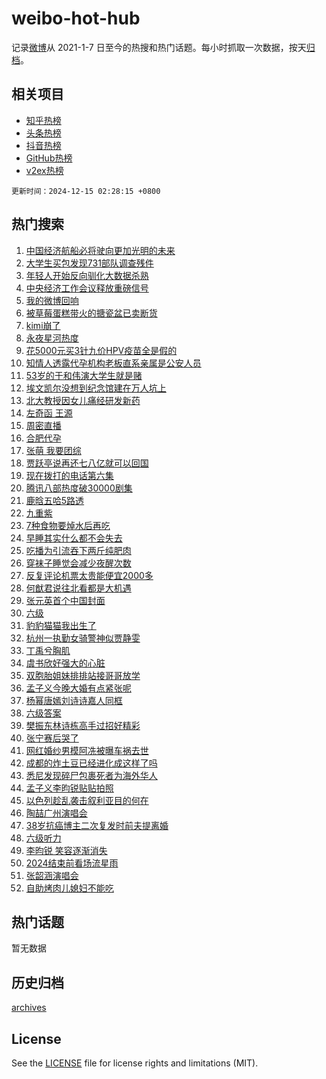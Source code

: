 # weibo-hot-hub

记录[微博](https://www.weibo.com)从 2021-1-7 日至今的热搜和热门话题。每小时抓取一次数据，按天[归档](archives)。

## 相关项目

- [知乎热榜](https://github.com/snaildev/zhihu-hot-hub)
- [头条热榜](https://github.com/snaildev/toutiao-hot-hub)
- [抖音热榜](https://github.com/snaildev/douyin-hot-hub)
- [GitHub热榜](https://github.com/snaildev/github-hot-hub)
- [v2ex热榜](https://github.com/snaildev/v2ex-hot-hub)


`更新时间：2024-12-15 02:28:15 +0800`

## 热门搜索

1. [中国经济航船必将驶向更加光明的未来](https://m.weibo.cn/search?containerid=100103type%3D1%26t%3D10%26q%3D%23%E4%B8%AD%E5%9B%BD%E7%BB%8F%E6%B5%8E%E8%88%AA%E8%88%B9%E5%BF%85%E5%B0%86%E9%A9%B6%E5%90%91%E6%9B%B4%E5%8A%A0%E5%85%89%E6%98%8E%E7%9A%84%E6%9C%AA%E6%9D%A5%23&stream_entry_id=51&isnewpage=1&extparam=seat%3D1%26dgr%3D0%26filter_type%3Drealtimehot%26stream_entry_id%3D51%26c_type%3D51%26q%3D%2523%25E4%25B8%25AD%25E5%259B%25BD%25E7%25BB%258F%25E6%25B5%258E%25E8%2588%25AA%25E8%2588%25B9%25E5%25BF%2585%25E5%25B0%2586%25E9%25A9%25B6%25E5%2590%2591%25E6%259B%25B4%25E5%258A%25A0%25E5%2585%2589%25E6%2598%258E%25E7%259A%2584%25E6%259C%25AA%25E6%259D%25A5%2523%26pos%3D0%26cate%3D10103%26display_time%3D1734200894%26pre_seqid%3D173420089415503230037156)
1. [大学生买包发现731部队调查残件](https://m.weibo.cn/search?containerid=100103type%3D1%26t%3D10%26q%3D%23%E5%A4%A7%E5%AD%A6%E7%94%9F%E4%B9%B0%E5%8C%85%E5%8F%91%E7%8E%B0731%E9%83%A8%E9%98%9F%E8%B0%83%E6%9F%A5%E6%AE%8B%E4%BB%B6%23&stream_entry_id=31&isnewpage=1&extparam=seat%3D1%26stream_entry_id%3D31%26lcate%3D5001%26realpos%3D1%26flag%3D2%26q%3D%2523%25E5%25A4%25A7%25E5%25AD%25A6%25E7%2594%259F%25E4%25B9%25B0%25E5%258C%2585%25E5%258F%2591%25E7%258E%25B0731%25E9%2583%25A8%25E9%2598%259F%25E8%25B0%2583%25E6%259F%25A5%25E6%25AE%258B%25E4%25BB%25B6%2523%26filter_type%3Drealtimehot%26dgr%3D0%26c_type%3D31%26band_rank%3D1%26pos%3D0%26cate%3D5001%26display_time%3D1734200894%26pre_seqid%3D173420089415503230037156)
1. [年轻人开始反向驯化大数据杀熟](https://m.weibo.cn/search?containerid=100103type%3D1%26t%3D10%26q%3D%23%E5%B9%B4%E8%BD%BB%E4%BA%BA%E5%BC%80%E5%A7%8B%E5%8F%8D%E5%90%91%E9%A9%AF%E5%8C%96%E5%A4%A7%E6%95%B0%E6%8D%AE%E6%9D%80%E7%86%9F%23&stream_entry_id=31&isnewpage=1&extparam=seat%3D1%26stream_entry_id%3D31%26lcate%3D5001%26realpos%3D2%26flag%3D1%26q%3D%2523%25E5%25B9%25B4%25E8%25BD%25BB%25E4%25BA%25BA%25E5%25BC%2580%25E5%25A7%258B%25E5%258F%258D%25E5%2590%2591%25E9%25A9%25AF%25E5%258C%2596%25E5%25A4%25A7%25E6%2595%25B0%25E6%258D%25AE%25E6%259D%2580%25E7%2586%259F%2523%26filter_type%3Drealtimehot%26dgr%3D0%26c_type%3D31%26band_rank%3D2%26pos%3D1%26cate%3D5001%26display_time%3D1734200894%26pre_seqid%3D173420089415503230037156)
1. [中央经济工作会议释放重磅信号](https://m.weibo.cn/search?containerid=100103type%3D1%26t%3D10%26q%3D%23%E4%B8%AD%E5%A4%AE%E7%BB%8F%E6%B5%8E%E5%B7%A5%E4%BD%9C%E4%BC%9A%E8%AE%AE%E9%87%8A%E6%94%BE%E9%87%8D%E7%A3%85%E4%BF%A1%E5%8F%B7%23&stream_entry_id=31&isnewpage=1&extparam=seat%3D1%26stream_entry_id%3D31%26lcate%3D5001%26realpos%3D3%26flag%3D0%26q%3D%2523%25E4%25B8%25AD%25E5%25A4%25AE%25E7%25BB%258F%25E6%25B5%258E%25E5%25B7%25A5%25E4%25BD%259C%25E4%25BC%259A%25E8%25AE%25AE%25E9%2587%258A%25E6%2594%25BE%25E9%2587%258D%25E7%25A3%2585%25E4%25BF%25A1%25E5%258F%25B7%2523%26filter_type%3Drealtimehot%26dgr%3D0%26c_type%3D31%26band_rank%3D3%26pos%3D2%26cate%3D5001%26display_time%3D1734200894%26pre_seqid%3D173420089415503230037156)
1. [我的微博回响](https://m.weibo.cn/search?containerid=100103type%3D1%26t%3D10%26q%3D%E6%88%91%E7%9A%84%E5%BE%AE%E5%8D%9A%E5%9B%9E%E5%93%8D&stream_entry_id=31&isnewpage=1&extparam=seat%3D1%26stream_entry_id%3D31%26lcate%3D5001%26is_ad_pos%3D1%26band_rank%3D4%26q%3D%25E6%2588%2591%25E7%259A%2584%25E5%25BE%25AE%25E5%258D%259A%25E5%259B%259E%25E5%2593%258D%26filter_type%3Drealtimehot%26dgr%3D0%26c_type%3D31%26adid%3D268428%26pos%3D3%26cate%3D5001%26display_time%3D1734200894%26pre_seqid%3D173420089415503230037156)
1. [被草莓蛋糕带火的搪瓷盆已卖断货](https://m.weibo.cn/search?containerid=100103type%3D1%26t%3D10%26q%3D%23%E8%A2%AB%E8%8D%89%E8%8E%93%E8%9B%8B%E7%B3%95%E5%B8%A6%E7%81%AB%E7%9A%84%E6%90%AA%E7%93%B7%E7%9B%86%E5%B7%B2%E5%8D%96%E6%96%AD%E8%B4%A7%23&stream_entry_id=31&isnewpage=1&extparam=seat%3D1%26stream_entry_id%3D31%26lcate%3D5001%26realpos%3D4%26flag%3D1%26q%3D%2523%25E8%25A2%25AB%25E8%258D%2589%25E8%258E%2593%25E8%259B%258B%25E7%25B3%2595%25E5%25B8%25A6%25E7%2581%25AB%25E7%259A%2584%25E6%2590%25AA%25E7%2593%25B7%25E7%259B%2586%25E5%25B7%25B2%25E5%258D%2596%25E6%2596%25AD%25E8%25B4%25A7%2523%26filter_type%3Drealtimehot%26dgr%3D0%26c_type%3D31%26band_rank%3D4%26pos%3D4%26cate%3D5001%26display_time%3D1734200894%26pre_seqid%3D173420089415503230037156)
1. [kimi崩了](https://m.weibo.cn/search?containerid=100103type%3D1%26t%3D10%26q%3Dkimi%E5%B4%A9%E4%BA%86&stream_entry_id=31&isnewpage=1&extparam=seat%3D1%26stream_entry_id%3D31%26lcate%3D5001%26realpos%3D5%26flag%3D2%26q%3Dkimi%25E5%25B4%25A9%25E4%25BA%2586%26filter_type%3Drealtimehot%26dgr%3D0%26c_type%3D31%26band_rank%3D5%26pos%3D5%26cate%3D5001%26display_time%3D1734200894%26pre_seqid%3D173420089415503230037156)
1. [永夜星河热度](https://m.weibo.cn/search?containerid=100103type%3D1%26t%3D10%26q%3D%23%E6%B0%B8%E5%A4%9C%E6%98%9F%E6%B2%B3%E7%83%AD%E5%BA%A6%23&stream_entry_id=31&isnewpage=1&extparam=seat%3D1%26stream_entry_id%3D31%26lcate%3D5001%26realpos%3D6%26flag%3D2%26q%3D%2523%25E6%25B0%25B8%25E5%25A4%259C%25E6%2598%259F%25E6%25B2%25B3%25E7%2583%25AD%25E5%25BA%25A6%2523%26filter_type%3Drealtimehot%26dgr%3D0%26c_type%3D31%26band_rank%3D6%26pos%3D6%26cate%3D5001%26display_time%3D1734200894%26pre_seqid%3D173420089415503230037156)
1. [花5000元买3针九价HPV疫苗全是假的](https://m.weibo.cn/search?containerid=100103type%3D1%26t%3D10%26q%3D%23%E8%8A%B15000%E5%85%83%E4%B9%B03%E9%92%88%E4%B9%9D%E4%BB%B7HPV%E7%96%AB%E8%8B%97%E5%85%A8%E6%98%AF%E5%81%87%E7%9A%84%23&stream_entry_id=31&isnewpage=1&extparam=seat%3D1%26stream_entry_id%3D31%26lcate%3D5001%26realpos%3D7%26flag%3D0%26q%3D%2523%25E8%258A%25B15000%25E5%2585%2583%25E4%25B9%25B03%25E9%2592%2588%25E4%25B9%259D%25E4%25BB%25B7HPV%25E7%2596%25AB%25E8%258B%2597%25E5%2585%25A8%25E6%2598%25AF%25E5%2581%2587%25E7%259A%2584%2523%26filter_type%3Drealtimehot%26dgr%3D0%26c_type%3D31%26band_rank%3D7%26pos%3D7%26cate%3D5001%26display_time%3D1734200894%26pre_seqid%3D173420089415503230037156)
1. [知情人透露代孕机构老板直系亲属是公安人员](https://m.weibo.cn/search?containerid=100103type%3D1%26t%3D10%26q%3D%23%E7%9F%A5%E6%83%85%E4%BA%BA%E9%80%8F%E9%9C%B2%E4%BB%A3%E5%AD%95%E6%9C%BA%E6%9E%84%E8%80%81%E6%9D%BF%E7%9B%B4%E7%B3%BB%E4%BA%B2%E5%B1%9E%E6%98%AF%E5%85%AC%E5%AE%89%E4%BA%BA%E5%91%98%23&stream_entry_id=31&isnewpage=1&extparam=seat%3D1%26stream_entry_id%3D31%26lcate%3D5001%26realpos%3D8%26flag%3D0%26q%3D%2523%25E7%259F%25A5%25E6%2583%2585%25E4%25BA%25BA%25E9%2580%258F%25E9%259C%25B2%25E4%25BB%25A3%25E5%25AD%2595%25E6%259C%25BA%25E6%259E%2584%25E8%2580%2581%25E6%259D%25BF%25E7%259B%25B4%25E7%25B3%25BB%25E4%25BA%25B2%25E5%25B1%259E%25E6%2598%25AF%25E5%2585%25AC%25E5%25AE%2589%25E4%25BA%25BA%25E5%2591%2598%2523%26filter_type%3Drealtimehot%26dgr%3D0%26c_type%3D31%26band_rank%3D8%26pos%3D8%26cate%3D5001%26display_time%3D1734200894%26pre_seqid%3D173420089415503230037156)
1. [53岁的于和伟演大学生就是赌](https://m.weibo.cn/search?containerid=100103type%3D1%26t%3D10%26q%3D%2353%E5%B2%81%E7%9A%84%E4%BA%8E%E5%92%8C%E4%BC%9F%E6%BC%94%E5%A4%A7%E5%AD%A6%E7%94%9F%E5%B0%B1%E6%98%AF%E8%B5%8C%23&stream_entry_id=31&isnewpage=1&extparam=seat%3D1%26stream_entry_id%3D31%26lcate%3D5001%26realpos%3D9%26flag%3D2%26q%3D%252353%25E5%25B2%2581%25E7%259A%2584%25E4%25BA%258E%25E5%2592%258C%25E4%25BC%259F%25E6%25BC%2594%25E5%25A4%25A7%25E5%25AD%25A6%25E7%2594%259F%25E5%25B0%25B1%25E6%2598%25AF%25E8%25B5%258C%2523%26filter_type%3Drealtimehot%26dgr%3D0%26c_type%3D31%26band_rank%3D9%26pos%3D9%26cate%3D5001%26display_time%3D1734200894%26pre_seqid%3D173420089415503230037156)
1. [埃文凯尔没想到纪念馆建在万人坑上](https://m.weibo.cn/search?containerid=100103type%3D1%26t%3D10%26q%3D%23%E5%9F%83%E6%96%87%E5%87%AF%E5%B0%94%E6%B2%A1%E6%83%B3%E5%88%B0%E7%BA%AA%E5%BF%B5%E9%A6%86%E5%BB%BA%E5%9C%A8%E4%B8%87%E4%BA%BA%E5%9D%91%E4%B8%8A%23&stream_entry_id=31&isnewpage=1&extparam=seat%3D1%26stream_entry_id%3D31%26lcate%3D5001%26realpos%3D10%26flag%3D1%26q%3D%2523%25E5%259F%2583%25E6%2596%2587%25E5%2587%25AF%25E5%25B0%2594%25E6%25B2%25A1%25E6%2583%25B3%25E5%2588%25B0%25E7%25BA%25AA%25E5%25BF%25B5%25E9%25A6%2586%25E5%25BB%25BA%25E5%259C%25A8%25E4%25B8%2587%25E4%25BA%25BA%25E5%259D%2591%25E4%25B8%258A%2523%26filter_type%3Drealtimehot%26dgr%3D0%26c_type%3D31%26band_rank%3D10%26pos%3D10%26cate%3D5001%26display_time%3D1734200894%26pre_seqid%3D173420089415503230037156)
1. [北大教授因女儿痛经研发新药](https://m.weibo.cn/search?containerid=100103type%3D1%26t%3D10%26q%3D%23%E5%8C%97%E5%A4%A7%E6%95%99%E6%8E%88%E5%9B%A0%E5%A5%B3%E5%84%BF%E7%97%9B%E7%BB%8F%E7%A0%94%E5%8F%91%E6%96%B0%E8%8D%AF%23&stream_entry_id=31&isnewpage=1&extparam=seat%3D1%26stream_entry_id%3D31%26lcate%3D5001%26realpos%3D11%26flag%3D0%26q%3D%2523%25E5%258C%2597%25E5%25A4%25A7%25E6%2595%2599%25E6%258E%2588%25E5%259B%25A0%25E5%25A5%25B3%25E5%2584%25BF%25E7%2597%259B%25E7%25BB%258F%25E7%25A0%2594%25E5%258F%2591%25E6%2596%25B0%25E8%258D%25AF%2523%26filter_type%3Drealtimehot%26dgr%3D0%26c_type%3D31%26band_rank%3D11%26pos%3D11%26cate%3D5001%26display_time%3D1734200894%26pre_seqid%3D173420089415503230037156)
1. [左奇函 王源](https://m.weibo.cn/search?containerid=100103type%3D1%26t%3D10%26q%3D%E5%B7%A6%E5%A5%87%E5%87%BD+%E7%8E%8B%E6%BA%90&stream_entry_id=31&isnewpage=1&extparam=seat%3D1%26stream_entry_id%3D31%26lcate%3D5001%26realpos%3D12%26flag%3D0%26q%3D%25E5%25B7%25A6%25E5%25A5%2587%25E5%2587%25BD%2520%25E7%258E%258B%25E6%25BA%2590%26filter_type%3Drealtimehot%26dgr%3D0%26c_type%3D31%26band_rank%3D12%26pos%3D12%26cate%3D5001%26display_time%3D1734200894%26pre_seqid%3D173420089415503230037156)
1. [周密直播](https://m.weibo.cn/search?containerid=100103type%3D1%26t%3D10%26q%3D%E5%91%A8%E5%AF%86%E7%9B%B4%E6%92%AD&stream_entry_id=31&isnewpage=1&extparam=seat%3D1%26stream_entry_id%3D31%26lcate%3D5001%26realpos%3D13%26flag%3D0%26q%3D%25E5%2591%25A8%25E5%25AF%2586%25E7%259B%25B4%25E6%2592%25AD%26filter_type%3Drealtimehot%26dgr%3D0%26c_type%3D31%26band_rank%3D13%26pos%3D13%26cate%3D5001%26display_time%3D1734200894%26pre_seqid%3D173420089415503230037156)
1. [合肥代孕](https://m.weibo.cn/search?containerid=100103type%3D1%26t%3D10%26q%3D%23%E5%90%88%E8%82%A5%E4%BB%A3%E5%AD%95%23&stream_entry_id=31&isnewpage=1&extparam=seat%3D1%26stream_entry_id%3D31%26lcate%3D5001%26realpos%3D14%26flag%3D0%26q%3D%2523%25E5%2590%2588%25E8%2582%25A5%25E4%25BB%25A3%25E5%25AD%2595%2523%26filter_type%3Drealtimehot%26dgr%3D0%26c_type%3D31%26band_rank%3D14%26pos%3D14%26cate%3D5001%26display_time%3D1734200894%26pre_seqid%3D173420089415503230037156)
1. [张萌 我要团综](https://m.weibo.cn/search?containerid=100103type%3D1%26t%3D10%26q%3D%E5%BC%A0%E8%90%8C+%E6%88%91%E8%A6%81%E5%9B%A2%E7%BB%BC&stream_entry_id=31&isnewpage=1&extparam=seat%3D1%26stream_entry_id%3D31%26lcate%3D5001%26realpos%3D15%26flag%3D0%26q%3D%25E5%25BC%25A0%25E8%2590%258C%2520%25E6%2588%2591%25E8%25A6%2581%25E5%259B%25A2%25E7%25BB%25BC%26filter_type%3Drealtimehot%26dgr%3D0%26c_type%3D31%26band_rank%3D15%26pos%3D15%26cate%3D5001%26display_time%3D1734200894%26pre_seqid%3D173420089415503230037156)
1. [贾跃亭说再还七八亿就可以回国](https://m.weibo.cn/search?containerid=100103type%3D1%26t%3D10%26q%3D%23%E8%B4%BE%E8%B7%83%E4%BA%AD%E8%AF%B4%E5%86%8D%E8%BF%98%E4%B8%83%E5%85%AB%E4%BA%BF%E5%B0%B1%E5%8F%AF%E4%BB%A5%E5%9B%9E%E5%9B%BD%23&stream_entry_id=31&isnewpage=1&extparam=seat%3D1%26stream_entry_id%3D31%26lcate%3D5001%26realpos%3D16%26flag%3D0%26q%3D%2523%25E8%25B4%25BE%25E8%25B7%2583%25E4%25BA%25AD%25E8%25AF%25B4%25E5%2586%258D%25E8%25BF%2598%25E4%25B8%2583%25E5%2585%25AB%25E4%25BA%25BF%25E5%25B0%25B1%25E5%258F%25AF%25E4%25BB%25A5%25E5%259B%259E%25E5%259B%25BD%2523%26filter_type%3Drealtimehot%26dgr%3D0%26c_type%3D31%26band_rank%3D16%26pos%3D16%26cate%3D5001%26display_time%3D1734200894%26pre_seqid%3D173420089415503230037156)
1. [现在拨打的电话第六集](https://m.weibo.cn/search?containerid=100103type%3D1%26t%3D10%26q%3D%E7%8E%B0%E5%9C%A8%E6%8B%A8%E6%89%93%E7%9A%84%E7%94%B5%E8%AF%9D%E7%AC%AC%E5%85%AD%E9%9B%86&stream_entry_id=31&isnewpage=1&extparam=seat%3D1%26stream_entry_id%3D31%26lcate%3D5001%26realpos%3D17%26flag%3D0%26q%3D%25E7%258E%25B0%25E5%259C%25A8%25E6%258B%25A8%25E6%2589%2593%25E7%259A%2584%25E7%2594%25B5%25E8%25AF%259D%25E7%25AC%25AC%25E5%2585%25AD%25E9%259B%2586%26filter_type%3Drealtimehot%26dgr%3D0%26c_type%3D31%26band_rank%3D17%26pos%3D17%26cate%3D5001%26display_time%3D1734200894%26pre_seqid%3D173420089415503230037156)
1. [腾讯八部热度破30000剧集](https://m.weibo.cn/search?containerid=100103type%3D1%26t%3D10%26q%3D%23%E8%85%BE%E8%AE%AF%E5%85%AB%E9%83%A8%E7%83%AD%E5%BA%A6%E7%A0%B430000%E5%89%A7%E9%9B%86%23&stream_entry_id=31&isnewpage=1&extparam=seat%3D1%26stream_entry_id%3D31%26lcate%3D5001%26realpos%3D18%26flag%3D0%26q%3D%2523%25E8%2585%25BE%25E8%25AE%25AF%25E5%2585%25AB%25E9%2583%25A8%25E7%2583%25AD%25E5%25BA%25A6%25E7%25A0%25B430000%25E5%2589%25A7%25E9%259B%2586%2523%26filter_type%3Drealtimehot%26dgr%3D0%26c_type%3D31%26band_rank%3D18%26pos%3D18%26cate%3D5001%26display_time%3D1734200894%26pre_seqid%3D173420089415503230037156)
1. [鹿晗五哈5路透](https://m.weibo.cn/search?containerid=100103type%3D1%26t%3D10%26q%3D%23%E9%B9%BF%E6%99%97%E4%BA%94%E5%93%885%E8%B7%AF%E9%80%8F%23&stream_entry_id=31&isnewpage=1&extparam=seat%3D1%26stream_entry_id%3D31%26lcate%3D5001%26realpos%3D19%26flag%3D1%26q%3D%2523%25E9%25B9%25BF%25E6%2599%2597%25E4%25BA%2594%25E5%2593%25885%25E8%25B7%25AF%25E9%2580%258F%2523%26filter_type%3Drealtimehot%26dgr%3D0%26c_type%3D31%26band_rank%3D19%26pos%3D19%26cate%3D5001%26display_time%3D1734200894%26pre_seqid%3D173420089415503230037156)
1. [九重紫](https://m.weibo.cn/search?containerid=100103type%3D1%26t%3D10%26q%3D%E4%B9%9D%E9%87%8D%E7%B4%AB&stream_entry_id=31&isnewpage=1&extparam=seat%3D1%26stream_entry_id%3D31%26lcate%3D5001%26realpos%3D20%26flag%3D0%26q%3D%25E4%25B9%259D%25E9%2587%258D%25E7%25B4%25AB%26filter_type%3Drealtimehot%26dgr%3D0%26c_type%3D31%26band_rank%3D20%26pos%3D20%26cate%3D5001%26display_time%3D1734200894%26pre_seqid%3D173420089415503230037156)
1. [7种食物要焯水后再吃](https://m.weibo.cn/search?containerid=100103type%3D1%26t%3D10%26q%3D%237%E7%A7%8D%E9%A3%9F%E7%89%A9%E8%A6%81%E7%84%AF%E6%B0%B4%E5%90%8E%E5%86%8D%E5%90%83%23&stream_entry_id=31&isnewpage=1&extparam=seat%3D1%26stream_entry_id%3D31%26lcate%3D5001%26realpos%3D21%26flag%3D0%26q%3D%25237%25E7%25A7%258D%25E9%25A3%259F%25E7%2589%25A9%25E8%25A6%2581%25E7%2584%25AF%25E6%25B0%25B4%25E5%2590%258E%25E5%2586%258D%25E5%2590%2583%2523%26filter_type%3Drealtimehot%26dgr%3D0%26c_type%3D31%26band_rank%3D21%26pos%3D21%26cate%3D5001%26display_time%3D1734200894%26pre_seqid%3D173420089415503230037156)
1. [早睡其实什么都不会失去](https://m.weibo.cn/search?containerid=100103type%3D1%26t%3D10%26q%3D%23%E6%97%A9%E7%9D%A1%E5%85%B6%E5%AE%9E%E4%BB%80%E4%B9%88%E9%83%BD%E4%B8%8D%E4%BC%9A%E5%A4%B1%E5%8E%BB%23&stream_entry_id=31&isnewpage=1&extparam=seat%3D1%26stream_entry_id%3D31%26lcate%3D5001%26realpos%3D22%26flag%3D0%26q%3D%2523%25E6%2597%25A9%25E7%259D%25A1%25E5%2585%25B6%25E5%25AE%259E%25E4%25BB%2580%25E4%25B9%2588%25E9%2583%25BD%25E4%25B8%258D%25E4%25BC%259A%25E5%25A4%25B1%25E5%258E%25BB%2523%26filter_type%3Drealtimehot%26dgr%3D0%26c_type%3D31%26band_rank%3D22%26pos%3D22%26cate%3D5001%26display_time%3D1734200894%26pre_seqid%3D173420089415503230037156)
1. [吃播为引流吞下两斤纯肥肉](https://m.weibo.cn/search?containerid=100103type%3D1%26t%3D10%26q%3D%23%E5%90%83%E6%92%AD%E4%B8%BA%E5%BC%95%E6%B5%81%E5%90%9E%E4%B8%8B%E4%B8%A4%E6%96%A4%E7%BA%AF%E8%82%A5%E8%82%89%23&stream_entry_id=31&isnewpage=1&extparam=seat%3D1%26stream_entry_id%3D31%26lcate%3D5001%26realpos%3D23%26flag%3D0%26q%3D%2523%25E5%2590%2583%25E6%2592%25AD%25E4%25B8%25BA%25E5%25BC%2595%25E6%25B5%2581%25E5%2590%259E%25E4%25B8%258B%25E4%25B8%25A4%25E6%2596%25A4%25E7%25BA%25AF%25E8%2582%25A5%25E8%2582%2589%2523%26filter_type%3Drealtimehot%26dgr%3D0%26c_type%3D31%26band_rank%3D23%26pos%3D23%26cate%3D5001%26display_time%3D1734200894%26pre_seqid%3D173420089415503230037156)
1. [穿袜子睡觉会减少夜醒次数](https://m.weibo.cn/search?containerid=100103type%3D1%26t%3D10%26q%3D%23%E7%A9%BF%E8%A2%9C%E5%AD%90%E7%9D%A1%E8%A7%89%E4%BC%9A%E5%87%8F%E5%B0%91%E5%A4%9C%E9%86%92%E6%AC%A1%E6%95%B0%23&stream_entry_id=31&isnewpage=1&extparam=seat%3D1%26stream_entry_id%3D31%26lcate%3D5001%26realpos%3D24%26flag%3D0%26q%3D%2523%25E7%25A9%25BF%25E8%25A2%259C%25E5%25AD%2590%25E7%259D%25A1%25E8%25A7%2589%25E4%25BC%259A%25E5%2587%258F%25E5%25B0%2591%25E5%25A4%259C%25E9%2586%2592%25E6%25AC%25A1%25E6%2595%25B0%2523%26filter_type%3Drealtimehot%26dgr%3D0%26c_type%3D31%26band_rank%3D24%26pos%3D24%26cate%3D5001%26display_time%3D1734200894%26pre_seqid%3D173420089415503230037156)
1. [反复评论机票太贵能便宜2000多](https://m.weibo.cn/search?containerid=100103type%3D1%26t%3D10%26q%3D%23%E5%8F%8D%E5%A4%8D%E8%AF%84%E8%AE%BA%E6%9C%BA%E7%A5%A8%E5%A4%AA%E8%B4%B5%E8%83%BD%E4%BE%BF%E5%AE%9C2000%E5%A4%9A%23&stream_entry_id=31&isnewpage=1&extparam=seat%3D1%26stream_entry_id%3D31%26lcate%3D5001%26realpos%3D25%26flag%3D0%26q%3D%2523%25E5%258F%258D%25E5%25A4%258D%25E8%25AF%2584%25E8%25AE%25BA%25E6%259C%25BA%25E7%25A5%25A8%25E5%25A4%25AA%25E8%25B4%25B5%25E8%2583%25BD%25E4%25BE%25BF%25E5%25AE%259C2000%25E5%25A4%259A%2523%26filter_type%3Drealtimehot%26dgr%3D0%26c_type%3D31%26band_rank%3D25%26pos%3D25%26cate%3D5001%26display_time%3D1734200894%26pre_seqid%3D173420089415503230037156)
1. [何猷君说往北看都是大机遇](https://m.weibo.cn/search?containerid=100103type%3D1%26t%3D10%26q%3D%23%E4%BD%95%E7%8C%B7%E5%90%9B%E8%AF%B4%E5%BE%80%E5%8C%97%E7%9C%8B%E9%83%BD%E6%98%AF%E5%A4%A7%E6%9C%BA%E9%81%87%23&stream_entry_id=31&isnewpage=1&extparam=seat%3D1%26stream_entry_id%3D31%26lcate%3D5001%26realpos%3D26%26flag%3D0%26q%3D%2523%25E4%25BD%2595%25E7%258C%25B7%25E5%2590%259B%25E8%25AF%25B4%25E5%25BE%2580%25E5%258C%2597%25E7%259C%258B%25E9%2583%25BD%25E6%2598%25AF%25E5%25A4%25A7%25E6%259C%25BA%25E9%2581%2587%2523%26filter_type%3Drealtimehot%26dgr%3D0%26c_type%3D31%26band_rank%3D26%26pos%3D26%26cate%3D5001%26display_time%3D1734200894%26pre_seqid%3D173420089415503230037156)
1. [张元英首个中国封面](https://m.weibo.cn/search?containerid=100103type%3D1%26t%3D10%26q%3D%23%E5%BC%A0%E5%85%83%E8%8B%B1%E9%A6%96%E4%B8%AA%E4%B8%AD%E5%9B%BD%E5%B0%81%E9%9D%A2%23&stream_entry_id=31&isnewpage=1&extparam=seat%3D1%26stream_entry_id%3D31%26lcate%3D5001%26realpos%3D27%26flag%3D0%26q%3D%2523%25E5%25BC%25A0%25E5%2585%2583%25E8%258B%25B1%25E9%25A6%2596%25E4%25B8%25AA%25E4%25B8%25AD%25E5%259B%25BD%25E5%25B0%2581%25E9%259D%25A2%2523%26filter_type%3Drealtimehot%26dgr%3D0%26c_type%3D31%26band_rank%3D27%26pos%3D27%26cate%3D5001%26display_time%3D1734200894%26pre_seqid%3D173420089415503230037156)
1. [六级](https://m.weibo.cn/search?containerid=100103type%3D1%26t%3D10%26q%3D%E5%85%AD%E7%BA%A7&stream_entry_id=31&isnewpage=1&extparam=seat%3D1%26stream_entry_id%3D31%26lcate%3D5001%26realpos%3D28%26flag%3D0%26q%3D%25E5%2585%25AD%25E7%25BA%25A7%26filter_type%3Drealtimehot%26dgr%3D0%26c_type%3D31%26band_rank%3D28%26pos%3D28%26cate%3D5001%26display_time%3D1734200894%26pre_seqid%3D173420089415503230037156)
1. [豹豹猫猫我出生了](https://m.weibo.cn/search?containerid=100103type%3D1%26t%3D10%26q%3D%E8%B1%B9%E8%B1%B9%E7%8C%AB%E7%8C%AB%E6%88%91%E5%87%BA%E7%94%9F%E4%BA%86&stream_entry_id=31&isnewpage=1&extparam=seat%3D1%26stream_entry_id%3D31%26lcate%3D5001%26realpos%3D29%26flag%3D0%26q%3D%25E8%25B1%25B9%25E8%25B1%25B9%25E7%258C%25AB%25E7%258C%25AB%25E6%2588%2591%25E5%2587%25BA%25E7%2594%259F%25E4%25BA%2586%26filter_type%3Drealtimehot%26dgr%3D0%26c_type%3D31%26band_rank%3D29%26pos%3D29%26cate%3D5001%26display_time%3D1734200894%26pre_seqid%3D173420089415503230037156)
1. [杭州一执勤女骑警神似贾静雯](https://m.weibo.cn/search?containerid=100103type%3D1%26t%3D10%26q%3D%23%E6%9D%AD%E5%B7%9E%E4%B8%80%E6%89%A7%E5%8B%A4%E5%A5%B3%E9%AA%91%E8%AD%A6%E7%A5%9E%E4%BC%BC%E8%B4%BE%E9%9D%99%E9%9B%AF%23&stream_entry_id=31&isnewpage=1&extparam=seat%3D1%26stream_entry_id%3D31%26lcate%3D5001%26realpos%3D30%26flag%3D0%26q%3D%2523%25E6%259D%25AD%25E5%25B7%259E%25E4%25B8%2580%25E6%2589%25A7%25E5%258B%25A4%25E5%25A5%25B3%25E9%25AA%2591%25E8%25AD%25A6%25E7%25A5%259E%25E4%25BC%25BC%25E8%25B4%25BE%25E9%259D%2599%25E9%259B%25AF%2523%26filter_type%3Drealtimehot%26dgr%3D0%26c_type%3D31%26band_rank%3D30%26pos%3D30%26cate%3D5001%26display_time%3D1734200894%26pre_seqid%3D173420089415503230037156)
1. [丁禹兮胸肌](https://m.weibo.cn/search?containerid=100103type%3D1%26t%3D10%26q%3D%E4%B8%81%E7%A6%B9%E5%85%AE%E8%83%B8%E8%82%8C&stream_entry_id=31&isnewpage=1&extparam=seat%3D1%26stream_entry_id%3D31%26lcate%3D5001%26realpos%3D31%26flag%3D0%26q%3D%25E4%25B8%2581%25E7%25A6%25B9%25E5%2585%25AE%25E8%2583%25B8%25E8%2582%258C%26filter_type%3Drealtimehot%26dgr%3D0%26c_type%3D31%26band_rank%3D31%26pos%3D31%26cate%3D5001%26display_time%3D1734200894%26pre_seqid%3D173420089415503230037156)
1. [虞书欣好强大的心脏](https://m.weibo.cn/search?containerid=100103type%3D1%26t%3D10%26q%3D%23%E8%99%9E%E4%B9%A6%E6%AC%A3%E5%A5%BD%E5%BC%BA%E5%A4%A7%E7%9A%84%E5%BF%83%E8%84%8F%23&stream_entry_id=31&isnewpage=1&extparam=seat%3D1%26stream_entry_id%3D31%26lcate%3D5001%26realpos%3D32%26flag%3D0%26q%3D%2523%25E8%2599%259E%25E4%25B9%25A6%25E6%25AC%25A3%25E5%25A5%25BD%25E5%25BC%25BA%25E5%25A4%25A7%25E7%259A%2584%25E5%25BF%2583%25E8%2584%258F%2523%26filter_type%3Drealtimehot%26dgr%3D0%26c_type%3D31%26band_rank%3D32%26pos%3D32%26cate%3D5001%26display_time%3D1734200894%26pre_seqid%3D173420089415503230037156)
1. [双胞胎姐妹排排站接哥哥放学](https://m.weibo.cn/search?containerid=100103type%3D1%26t%3D10%26q%3D%23%E5%8F%8C%E8%83%9E%E8%83%8E%E5%A7%90%E5%A6%B9%E6%8E%92%E6%8E%92%E7%AB%99%E6%8E%A5%E5%93%A5%E5%93%A5%E6%94%BE%E5%AD%A6%23&stream_entry_id=31&isnewpage=1&extparam=seat%3D1%26stream_entry_id%3D31%26lcate%3D5001%26realpos%3D33%26flag%3D1%26q%3D%2523%25E5%258F%258C%25E8%2583%259E%25E8%2583%258E%25E5%25A7%2590%25E5%25A6%25B9%25E6%258E%2592%25E6%258E%2592%25E7%25AB%2599%25E6%258E%25A5%25E5%2593%25A5%25E5%2593%25A5%25E6%2594%25BE%25E5%25AD%25A6%2523%26filter_type%3Drealtimehot%26dgr%3D0%26c_type%3D31%26band_rank%3D33%26pos%3D33%26cate%3D5001%26display_time%3D1734200894%26pre_seqid%3D173420089415503230037156)
1. [孟子义今晚大婚有点紧张呢](https://m.weibo.cn/search?containerid=100103type%3D1%26t%3D10%26q%3D%23%E5%AD%9F%E5%AD%90%E4%B9%89%E4%BB%8A%E6%99%9A%E5%A4%A7%E5%A9%9A%E6%9C%89%E7%82%B9%E7%B4%A7%E5%BC%A0%E5%91%A2%23&stream_entry_id=31&isnewpage=1&extparam=seat%3D1%26stream_entry_id%3D31%26lcate%3D5001%26realpos%3D34%26flag%3D0%26q%3D%2523%25E5%25AD%259F%25E5%25AD%2590%25E4%25B9%2589%25E4%25BB%258A%25E6%2599%259A%25E5%25A4%25A7%25E5%25A9%259A%25E6%259C%2589%25E7%2582%25B9%25E7%25B4%25A7%25E5%25BC%25A0%25E5%2591%25A2%2523%26filter_type%3Drealtimehot%26dgr%3D0%26c_type%3D31%26band_rank%3D34%26pos%3D34%26cate%3D5001%26display_time%3D1734200894%26pre_seqid%3D173420089415503230037156)
1. [杨幂唐嫣刘诗诗嘉人同框](https://m.weibo.cn/search?containerid=100103type%3D1%26t%3D10%26q%3D%23%E6%9D%A8%E5%B9%82%E5%94%90%E5%AB%A3%E5%88%98%E8%AF%97%E8%AF%97%E5%98%89%E4%BA%BA%E5%90%8C%E6%A1%86%23&stream_entry_id=31&isnewpage=1&extparam=seat%3D1%26stream_entry_id%3D31%26lcate%3D5001%26realpos%3D35%26flag%3D0%26q%3D%2523%25E6%259D%25A8%25E5%25B9%2582%25E5%2594%2590%25E5%25AB%25A3%25E5%2588%2598%25E8%25AF%2597%25E8%25AF%2597%25E5%2598%2589%25E4%25BA%25BA%25E5%2590%258C%25E6%25A1%2586%2523%26filter_type%3Drealtimehot%26dgr%3D0%26c_type%3D31%26band_rank%3D35%26pos%3D35%26cate%3D5001%26display_time%3D1734200894%26pre_seqid%3D173420089415503230037156)
1. [六级答案](https://m.weibo.cn/search?containerid=100103type%3D1%26t%3D10%26q%3D%E5%85%AD%E7%BA%A7%E7%AD%94%E6%A1%88&stream_entry_id=31&isnewpage=1&extparam=seat%3D1%26stream_entry_id%3D31%26lcate%3D5001%26realpos%3D36%26flag%3D0%26q%3D%25E5%2585%25AD%25E7%25BA%25A7%25E7%25AD%2594%25E6%25A1%2588%26filter_type%3Drealtimehot%26dgr%3D0%26c_type%3D31%26band_rank%3D36%26pos%3D36%26cate%3D5001%26display_time%3D1734200894%26pre_seqid%3D173420089415503230037156)
1. [樊振东林诗栋高手过招好精彩](https://m.weibo.cn/search?containerid=100103type%3D1%26t%3D10%26q%3D%23%E6%A8%8A%E6%8C%AF%E4%B8%9C%E6%9E%97%E8%AF%97%E6%A0%8B%E9%AB%98%E6%89%8B%E8%BF%87%E6%8B%9B%E5%A5%BD%E7%B2%BE%E5%BD%A9%23&stream_entry_id=31&isnewpage=1&extparam=seat%3D1%26stream_entry_id%3D31%26lcate%3D5001%26realpos%3D37%26flag%3D0%26q%3D%2523%25E6%25A8%258A%25E6%258C%25AF%25E4%25B8%259C%25E6%259E%2597%25E8%25AF%2597%25E6%25A0%258B%25E9%25AB%2598%25E6%2589%258B%25E8%25BF%2587%25E6%258B%259B%25E5%25A5%25BD%25E7%25B2%25BE%25E5%25BD%25A9%2523%26filter_type%3Drealtimehot%26dgr%3D0%26c_type%3D31%26band_rank%3D37%26pos%3D37%26cate%3D5001%26display_time%3D1734200894%26pre_seqid%3D173420089415503230037156)
1. [张宁赛后哭了](https://m.weibo.cn/search?containerid=100103type%3D1%26t%3D10%26q%3D%23%E5%BC%A0%E5%AE%81%E8%B5%9B%E5%90%8E%E5%93%AD%E4%BA%86%23&stream_entry_id=31&isnewpage=1&extparam=seat%3D1%26stream_entry_id%3D31%26lcate%3D5001%26realpos%3D38%26flag%3D1%26q%3D%2523%25E5%25BC%25A0%25E5%25AE%2581%25E8%25B5%259B%25E5%2590%258E%25E5%2593%25AD%25E4%25BA%2586%2523%26filter_type%3Drealtimehot%26dgr%3D0%26c_type%3D31%26band_rank%3D38%26pos%3D38%26cate%3D5001%26display_time%3D1734200894%26pre_seqid%3D173420089415503230037156)
1. [网红婚纱男模阿冼被曝车祸去世](https://m.weibo.cn/search?containerid=100103type%3D1%26t%3D10%26q%3D%23%E7%BD%91%E7%BA%A2%E5%A9%9A%E7%BA%B1%E7%94%B7%E6%A8%A1%E9%98%BF%E5%86%BC%E8%A2%AB%E6%9B%9D%E8%BD%A6%E7%A5%B8%E5%8E%BB%E4%B8%96%23&stream_entry_id=31&isnewpage=1&extparam=seat%3D1%26stream_entry_id%3D31%26lcate%3D5001%26realpos%3D39%26flag%3D0%26q%3D%2523%25E7%25BD%2591%25E7%25BA%25A2%25E5%25A9%259A%25E7%25BA%25B1%25E7%2594%25B7%25E6%25A8%25A1%25E9%2598%25BF%25E5%2586%25BC%25E8%25A2%25AB%25E6%259B%259D%25E8%25BD%25A6%25E7%25A5%25B8%25E5%258E%25BB%25E4%25B8%2596%2523%26filter_type%3Drealtimehot%26dgr%3D0%26c_type%3D31%26band_rank%3D39%26pos%3D39%26cate%3D5001%26display_time%3D1734200894%26pre_seqid%3D173420089415503230037156)
1. [成都的炸土豆已经进化成这样了吗](https://m.weibo.cn/search?containerid=100103type%3D1%26t%3D10%26q%3D%23%E6%88%90%E9%83%BD%E7%9A%84%E7%82%B8%E5%9C%9F%E8%B1%86%E5%B7%B2%E7%BB%8F%E8%BF%9B%E5%8C%96%E6%88%90%E8%BF%99%E6%A0%B7%E4%BA%86%E5%90%97%23&stream_entry_id=31&isnewpage=1&extparam=seat%3D1%26stream_entry_id%3D31%26lcate%3D5001%26realpos%3D40%26flag%3D0%26q%3D%2523%25E6%2588%2590%25E9%2583%25BD%25E7%259A%2584%25E7%2582%25B8%25E5%259C%259F%25E8%25B1%2586%25E5%25B7%25B2%25E7%25BB%258F%25E8%25BF%259B%25E5%258C%2596%25E6%2588%2590%25E8%25BF%2599%25E6%25A0%25B7%25E4%25BA%2586%25E5%2590%2597%2523%26filter_type%3Drealtimehot%26dgr%3D0%26c_type%3D31%26band_rank%3D40%26pos%3D40%26cate%3D5001%26display_time%3D1734200894%26pre_seqid%3D173420089415503230037156)
1. [悉尼发现碎尸包裹死者为海外华人](https://m.weibo.cn/search?containerid=100103type%3D1%26t%3D10%26q%3D%23%E6%82%89%E5%B0%BC%E5%8F%91%E7%8E%B0%E7%A2%8E%E5%B0%B8%E5%8C%85%E8%A3%B9%E6%AD%BB%E8%80%85%E4%B8%BA%E6%B5%B7%E5%A4%96%E5%8D%8E%E4%BA%BA%23&stream_entry_id=31&isnewpage=1&extparam=seat%3D1%26stream_entry_id%3D31%26lcate%3D5001%26realpos%3D41%26flag%3D0%26q%3D%2523%25E6%2582%2589%25E5%25B0%25BC%25E5%258F%2591%25E7%258E%25B0%25E7%25A2%258E%25E5%25B0%25B8%25E5%258C%2585%25E8%25A3%25B9%25E6%25AD%25BB%25E8%2580%2585%25E4%25B8%25BA%25E6%25B5%25B7%25E5%25A4%2596%25E5%258D%258E%25E4%25BA%25BA%2523%26filter_type%3Drealtimehot%26dgr%3D0%26c_type%3D31%26band_rank%3D41%26pos%3D41%26cate%3D5001%26display_time%3D1734200894%26pre_seqid%3D173420089415503230037156)
1. [孟子义李昀锐贴贴拍照](https://m.weibo.cn/search?containerid=100103type%3D1%26t%3D10%26q%3D%23%E5%AD%9F%E5%AD%90%E4%B9%89%E6%9D%8E%E6%98%80%E9%94%90%E8%B4%B4%E8%B4%B4%E6%8B%8D%E7%85%A7%23&stream_entry_id=31&isnewpage=1&extparam=seat%3D1%26stream_entry_id%3D31%26lcate%3D5001%26realpos%3D42%26flag%3D0%26q%3D%2523%25E5%25AD%259F%25E5%25AD%2590%25E4%25B9%2589%25E6%259D%258E%25E6%2598%2580%25E9%2594%2590%25E8%25B4%25B4%25E8%25B4%25B4%25E6%258B%258D%25E7%2585%25A7%2523%26filter_type%3Drealtimehot%26dgr%3D0%26c_type%3D31%26band_rank%3D42%26pos%3D42%26cate%3D5001%26display_time%3D1734200894%26pre_seqid%3D173420089415503230037156)
1. [以色列趁乱袭击叙利亚目的何在](https://m.weibo.cn/search?containerid=100103type%3D1%26t%3D10%26q%3D%23%E4%BB%A5%E8%89%B2%E5%88%97%E8%B6%81%E4%B9%B1%E8%A2%AD%E5%87%BB%E5%8F%99%E5%88%A9%E4%BA%9A%E7%9B%AE%E7%9A%84%E4%BD%95%E5%9C%A8%23&stream_entry_id=31&isnewpage=1&extparam=seat%3D1%26stream_entry_id%3D31%26lcate%3D5001%26realpos%3D43%26flag%3D1%26q%3D%2523%25E4%25BB%25A5%25E8%2589%25B2%25E5%2588%2597%25E8%25B6%2581%25E4%25B9%25B1%25E8%25A2%25AD%25E5%2587%25BB%25E5%258F%2599%25E5%2588%25A9%25E4%25BA%259A%25E7%259B%25AE%25E7%259A%2584%25E4%25BD%2595%25E5%259C%25A8%2523%26filter_type%3Drealtimehot%26dgr%3D0%26c_type%3D31%26band_rank%3D43%26pos%3D43%26cate%3D5001%26display_time%3D1734200894%26pre_seqid%3D173420089415503230037156)
1. [陶喆广州演唱会](https://m.weibo.cn/search?containerid=100103type%3D1%26t%3D10%26q%3D%E9%99%B6%E5%96%86%E5%B9%BF%E5%B7%9E%E6%BC%94%E5%94%B1%E4%BC%9A&stream_entry_id=31&isnewpage=1&extparam=seat%3D1%26stream_entry_id%3D31%26lcate%3D5001%26realpos%3D44%26flag%3D0%26q%3D%25E9%2599%25B6%25E5%2596%2586%25E5%25B9%25BF%25E5%25B7%259E%25E6%25BC%2594%25E5%2594%25B1%25E4%25BC%259A%26filter_type%3Drealtimehot%26dgr%3D0%26c_type%3D31%26band_rank%3D44%26pos%3D44%26cate%3D5001%26display_time%3D1734200894%26pre_seqid%3D173420089415503230037156)
1. [38岁抗癌博主二次复发时前夫提离婚](https://m.weibo.cn/search?containerid=100103type%3D1%26t%3D10%26q%3D%2338%E5%B2%81%E6%8A%97%E7%99%8C%E5%8D%9A%E4%B8%BB%E4%BA%8C%E6%AC%A1%E5%A4%8D%E5%8F%91%E6%97%B6%E5%89%8D%E5%A4%AB%E6%8F%90%E7%A6%BB%E5%A9%9A%23&stream_entry_id=31&isnewpage=1&extparam=seat%3D1%26stream_entry_id%3D31%26lcate%3D5001%26realpos%3D45%26flag%3D0%26q%3D%252338%25E5%25B2%2581%25E6%258A%2597%25E7%2599%258C%25E5%258D%259A%25E4%25B8%25BB%25E4%25BA%258C%25E6%25AC%25A1%25E5%25A4%258D%25E5%258F%2591%25E6%2597%25B6%25E5%2589%258D%25E5%25A4%25AB%25E6%258F%2590%25E7%25A6%25BB%25E5%25A9%259A%2523%26filter_type%3Drealtimehot%26dgr%3D0%26c_type%3D31%26band_rank%3D45%26pos%3D45%26cate%3D5001%26display_time%3D1734200894%26pre_seqid%3D173420089415503230037156)
1. [六级听力](https://m.weibo.cn/search?containerid=100103type%3D1%26t%3D10%26q%3D%E5%85%AD%E7%BA%A7%E5%90%AC%E5%8A%9B&stream_entry_id=31&isnewpage=1&extparam=seat%3D1%26stream_entry_id%3D31%26lcate%3D5001%26realpos%3D46%26flag%3D0%26q%3D%25E5%2585%25AD%25E7%25BA%25A7%25E5%2590%25AC%25E5%258A%259B%26filter_type%3Drealtimehot%26dgr%3D0%26c_type%3D31%26band_rank%3D46%26pos%3D46%26cate%3D5001%26display_time%3D1734200894%26pre_seqid%3D173420089415503230037156)
1. [李昀锐 笑容逐渐消失](https://m.weibo.cn/search?containerid=100103type%3D1%26t%3D10%26q%3D%E6%9D%8E%E6%98%80%E9%94%90+%E7%AC%91%E5%AE%B9%E9%80%90%E6%B8%90%E6%B6%88%E5%A4%B1&stream_entry_id=31&isnewpage=1&extparam=seat%3D1%26stream_entry_id%3D31%26lcate%3D5001%26realpos%3D47%26flag%3D0%26q%3D%25E6%259D%258E%25E6%2598%2580%25E9%2594%2590%2520%25E7%25AC%2591%25E5%25AE%25B9%25E9%2580%2590%25E6%25B8%2590%25E6%25B6%2588%25E5%25A4%25B1%26filter_type%3Drealtimehot%26dgr%3D0%26c_type%3D31%26band_rank%3D47%26pos%3D47%26cate%3D5001%26display_time%3D1734200894%26pre_seqid%3D173420089415503230037156)
1. [2024结束前看场流星雨](https://m.weibo.cn/search?containerid=100103type%3D1%26t%3D10%26q%3D%232024%E7%BB%93%E6%9D%9F%E5%89%8D%E7%9C%8B%E5%9C%BA%E6%B5%81%E6%98%9F%E9%9B%A8%23&stream_entry_id=31&isnewpage=1&extparam=seat%3D1%26stream_entry_id%3D31%26lcate%3D5001%26realpos%3D48%26flag%3D1%26q%3D%25232024%25E7%25BB%2593%25E6%259D%259F%25E5%2589%258D%25E7%259C%258B%25E5%259C%25BA%25E6%25B5%2581%25E6%2598%259F%25E9%259B%25A8%2523%26filter_type%3Drealtimehot%26dgr%3D0%26c_type%3D31%26band_rank%3D48%26pos%3D48%26cate%3D5001%26display_time%3D1734200894%26pre_seqid%3D173420089415503230037156)
1. [张韶涵演唱会](https://m.weibo.cn/search?containerid=100103type%3D1%26t%3D10%26q%3D%E5%BC%A0%E9%9F%B6%E6%B6%B5%E6%BC%94%E5%94%B1%E4%BC%9A&stream_entry_id=31&isnewpage=1&extparam=seat%3D1%26stream_entry_id%3D31%26lcate%3D5001%26realpos%3D49%26flag%3D0%26q%3D%25E5%25BC%25A0%25E9%259F%25B6%25E6%25B6%25B5%25E6%25BC%2594%25E5%2594%25B1%25E4%25BC%259A%26filter_type%3Drealtimehot%26dgr%3D0%26c_type%3D31%26band_rank%3D49%26pos%3D49%26cate%3D5001%26display_time%3D1734200894%26pre_seqid%3D173420089415503230037156)
1. [自助烤肉儿媳妇不能吃](https://m.weibo.cn/search?containerid=100103type%3D1%26t%3D10%26q%3D%23%E8%87%AA%E5%8A%A9%E7%83%A4%E8%82%89%E5%84%BF%E5%AA%B3%E5%A6%87%E4%B8%8D%E8%83%BD%E5%90%83%23&stream_entry_id=31&isnewpage=1&extparam=seat%3D1%26stream_entry_id%3D31%26lcate%3D5001%26realpos%3D50%26flag%3D0%26q%3D%2523%25E8%2587%25AA%25E5%258A%25A9%25E7%2583%25A4%25E8%2582%2589%25E5%2584%25BF%25E5%25AA%25B3%25E5%25A6%2587%25E4%25B8%258D%25E8%2583%25BD%25E5%2590%2583%2523%26filter_type%3Drealtimehot%26dgr%3D0%26c_type%3D31%26band_rank%3D50%26pos%3D50%26cate%3D5001%26display_time%3D1734200894%26pre_seqid%3D173420089415503230037156)

## 热门话题

暂无数据

## 历史归档

[archives](archives)

## License

See the [LICENSE](LICENSE) file for license rights and limitations (MIT).
